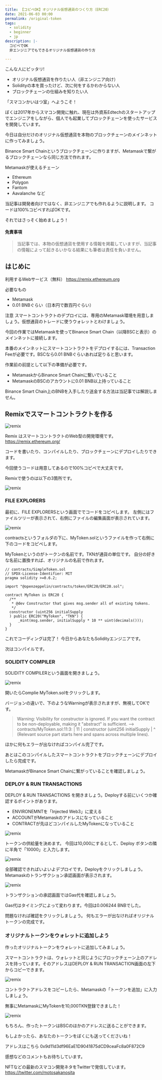 ```yaml
---
title: 【コピペOK】オジリナル仮想通貨のつくり方（ERC20）
date: 2021-06-03 00:00
permalink: /original-token
tags:
  - solidity
  - beginner
  - jp
description: |-
  コピペでOK
  非エンジニアでもできるオリジナル仮想通貨の作り方

---
```


こんな人にピッタリ!

* オリジナル仮想通貨を作りたい人（非エンジニア向け）
* Solidityの本を買ったけど、次に何をするかわからない人
* ブロックチェーンの仕組みを知りたい人

「スマコンかいはつ室」へようこそ！

ぼくは2017年からスマコン開発に触れ、現在は外資系Edtechのスタートアップでエンジニアをしながら、個人でも起業してブロックチェーンを使ったサービスを開発しています。

今日は自分だけのオリジナル仮想通貨を本物のブロックチェーンのメインネットに作ってみましょう。

Binance Smart Chainというブロックチェーンに作りますが、Metamaskで繋がるブロックチェーンなら同じ方法で作れます。


Metamaskが使えるチェーン
* Ethereum
* Polygon
* Fantom
* Aavalanche
など

当記事は開発者向けではなく、非エンジニアでも作れるように説明します。
コードは100%コピペすればOKです。

それではさっそく始めましょう！

#### 免責事項
> 当記事では、本物の仮想通貨を使用する情報を掲載していますが、当記事の情報によって起きるいかなる結果にも筆者は責任を負いません。

## はじめに
利用するWebサービス（無料）
https://remix.ethereum.org

必要なもの
* Metamask
* 0.01 BNBぐらい（日本円で数百円ぐらい）

注意
スマートコントラクトのデプロイには、専用のMetamask環境を用意しましょう。仮想通貨のトレードに使うウォレットとわけましょう。

今回の作業ではMetamaskを使ってBinance Smart Chain（以降BSCと表示）のメインネットに接続します。

本番のメインネットにスマートコントラクトをデプロイするには、Transaction Feeが必要です。BSCなら0.01 BNBぐらいあれば足りると思います。

作業前の前提として以下の準備が必要です。

* MetamaskからBinance Smart Chainに繋いでいること
* MetamaskのBSCのアカウントに0.01 BNB以上持っていること

Binance Smart Chain上のBNBを入手したり送金する方法は当記事では解説しません。

## Remixでスマートコントラクトを作る

![remix](/media/original-token/remix-1.png)

Remix はスマートコントラクトのWeb型の開発環境です。
https://remix.ethereum.org/

コードを書いたり、コンパイルしたり、ブロックチェーンにデプロイしたりできます。

今回使うコードは用意してあるので100%コピペで大丈夫です。

Remixで使うのは以下の3箇所です。

![remix](/media/original-token/remix-2.png)

### FILE EXPLORERS

最初に、FILE EXPLORERSという画面ででコードをコピペします。
左側にはファイルツリーが表示されて、右側にファイルの編集画面が表示されています。

![remix](/media/original-token/remix-3.png)

contractsというフォルダの下に、MyToken.solというファイルを作って右側に下のコードをコピペします。

MyTokenというのがトークンの名前です。TKNが通貨の単位です。
自分の好きな名前に置換すれば、オリジナルの名前で作れます。

```solidity
// contracts/SimpleToken.sol
// SPDX-License-Identifier: MIT
pragma solidity >=0.6.2;

import "@openzeppelin/contracts/token/ERC20/ERC20.sol";

contract MyToken is ERC20 {
  /**
   * @dev Constructor that gives msg.sender all of existing tokens.
   */
  constructor (uint256 initialSupply
  ) public ERC20("MyToken", "TKN") {
      _mint(msg.sender, initialSupply * 10 ** uint(decimals()));
  }
}
```

これでコーディングは完了！
今日からあなたもSolidityエンジニアです。

次はコンパイルです。

### SOLIDITY COMPILER
SOLIDITY COMPILERという画面を開きましょう。

![remix](/media/original-token/remix-4.png)

開いたらComplie MyToken.solをクリックします。

バージョンの違いで、下のようなWarningが表示されますが、無視してOKです。

<!-- ![remix](/media/original-token/remix-5.png) -->

> Warning: Visibility for constructor is ignored. If you want the contract to be non-deployable, making it "abstract" is sufficient. --> contracts/MyToken.sol:11:3: | 11 | constructor (uint256 initialSupply | ^ (Relevant source part starts here and spans across multiple lines).

ほかに何もエラーが出なければコンパイル完了です。

あとはこのコンパイルしたスマートコントラクトをブロックチェーンにデプロイしたら完成です。

MetamaskがBinance Smart Chainに繋がっていることを確認しましょう。

### DEPLOY & RUN TRANSACTIONS
DEPLOY & RUN TRANSACTIONS を開きましょう。Deployする前にいくつか確認するポイントがあります。

* ENVIRONEMNTを「Injected Web3」に変える
* ACCOUNTがMetamaskのアドレスになっていること
* CONTRACTが先ほどコンパイルしたMyTokenになっていること

![remix](/media/original-token/remix-6.png)

トークンの供給量を決めます。
今回は10,000にするとして、Deploy ボタンの隣に半角で「10000」と入力します。

![remix](/media/original-token/remix-7.png)

全部確認できればいよいよデプロイです。Deployをクリックしましょう。
Metamaskのトランザクション承認画面が表示されます。

![remix](/media/original-token/remix-8.gif)

トランザクションの承認画面ではGas代を確認しましょう。

Gas代はタイミングによって変わります。今回は0.006244 BNBでした。

問題なければ確認をクリックしましょう。
何もエラーが出なければオリジナルトークンの完成です。

### オリジナルトークンをウォレットに追加しよう
作ったオリジナルトークンをウォレットに追加してみましょう。

スマートコントラクトは、ウォレットと同じようにブロックチェーン上のアドレスを持っています。そのアドレスはDEPLOY & RUN TRANSACTION画面の左下からコピーできます。

![remix](/media/original-token/remix-9.png)

コントラクトアドレスをコピーしたら、Metamaskの「トークンを追加」に入力しましょう。

無事にMetamaskにMyTokenを10,000TKN登録できました！

![remix](/media/original-token/metamask-1.png)

もちろん、作ったトークンはBSCのほかのアドレスに送ることができます。

もしよかったら、あなたのトークンをぼくにも送ってくださいね！

アドレスはこちら
0x9d11d3df96EaE1D9041875dCD9ceaFc8a0F872C9

感想などのコメントもお待ちしています。


NFTなどの最新のスマコン開発ネタをTwitterで発信しています。
https://twitter.com/motosakanosita
